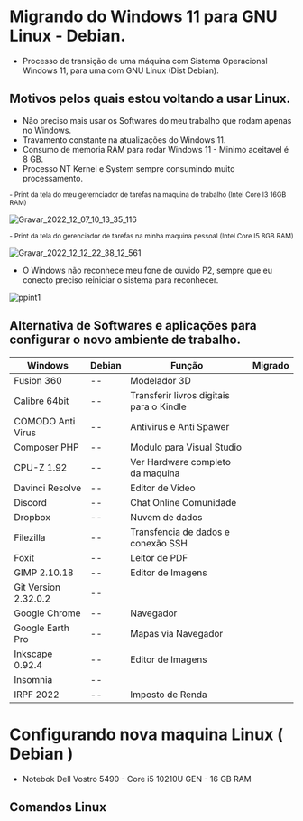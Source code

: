 # Migrando do Windows 11 para GNU Linux - Debian.
* Processo de transição de uma máquina com Sistema Operacional Windows 11, para uma com GNU Linux (Dist Debian).

## Motivos pelos quais estou voltando a usar Linux.
* Não preciso mais usar os Softwares do meu trabalho que rodam apenas no Windows.
* Travamento constante na atualizações do Windows 11.
* Consumo de memoria RAM para rodar Windows 11 - Minimo aceitavel é 8 GB.
* Processo NT Kernel e System sempre consumindo muito processamento.

<sub> - Print da tela do meu gerernciador de tarefas na maquina do trabalho (Intel Core I3 16GB RAM)</sub>

![Gravar_2022_12_07_10_13_35_116](https://user-images.githubusercontent.com/12467009/207153159-c4a6134b-4205-4fc0-a9a1-652e5048776f.gif)

<sub> - Print da tela do gerenciador de tarefas na minha maquina pessoal (Intel Core I5 8GB RAM) </sub>

![Gravar_2022_12_12_22_38_12_561](https://user-images.githubusercontent.com/12467009/207747582-fd557f82-4eb6-4f84-bc30-e4257f577cd5.gif)

* O Windows não reconhece meu fone de ouvido P2, sempre que eu conecto preciso reiniciar o sistema para reconhecer.

![ppint1](https://user-images.githubusercontent.com/12467009/207997940-50143f55-cf1a-470b-9e45-89151f616091.png)


## Alternativa de Softwares e aplicações para configurar o novo ambiente de trabalho.

Windows | Debian | Função | Migrado
------- | ------ | -------- | --------
Fusion 360 |  --  | Modelador 3D
Calibre 64bit | -- | Transferir livros digitais para o Kindle 
COMODO Anti Virus |  --  | Antivirus e Anti Spawer
Composer PHP | --  | Modulo para Visual Studio
CPU-Z 1.92 | -- | Ver Hardware completo da maquina
Davinci Resolve | -- | Editor de Video
Discord | -- | Chat Online Comunidade
Dropbox | -- | Nuvem de dados
Filezilla | -- | Transfencia de dados e conexão SSH
Foxit | -- | Leitor de PDF
GIMP 2.10.18 | -- | Editor de Imagens
Git Version 2.32.0.2 | -- |
Google Chrome | -- | Navegador
Google Earth Pro | -- | Mapas via Navegador
Inkscape 0.92.4 | -- | Editor de Imagens
Insomnia | -- |
IRPF 2022 | -- | Imposto de Renda

# Configurando nova maquina Linux ( Debian ) 
* Notebok Dell Vostro 5490 - Core i5 10210U GEN - 16 GB RAM

## Comandos Linux

